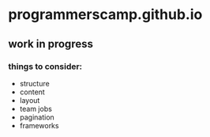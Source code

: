 # programmerscamp.github.io
## work in progress
### things to consider:
- structure
- content
- layout
- team jobs
- pagination
- frameworks
